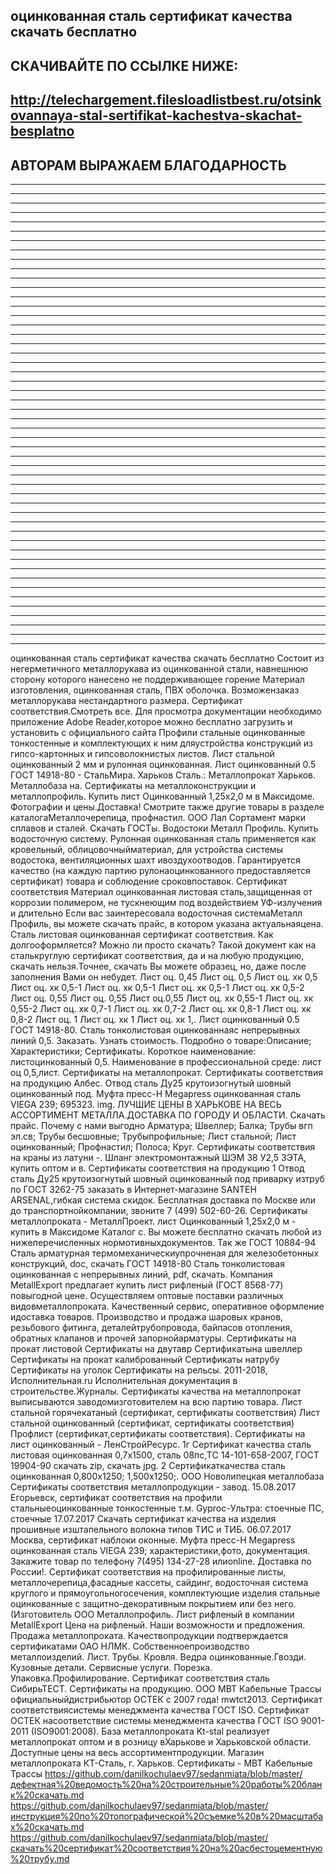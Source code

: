 оцинкованная сталь сертификат качества скачать бесплатно
--------------------------------------------------
СКАЧИВАЙТЕ ПО ССЫЛКЕ НИЖЕ:
--------------------------------------------------
http://telechargement.filesloadlistbest.ru/otsinkovannaya-stal-sertifikat-kachestva-skachat-besplatno
--------------------------------------------------
АВТОРАМ ВЫРАЖАЕМ БЛАГОДАРНОСТЬ
--------------------------------------------------
--------------------------------------------------
--------------------------------------------------
--------------------------------------------------
--------------------------------------------------
--------------------------------------------------
--------------------------------------------------
--------------------------------------------------
--------------------------------------------------
--------------------------------------------------
--------------------------------------------------
--------------------------------------------------
--------------------------------------------------
--------------------------------------------------
--------------------------------------------------
--------------------------------------------------
--------------------------------------------------
--------------------------------------------------
--------------------------------------------------
--------------------------------------------------
--------------------------------------------------
--------------------------------------------------
--------------------------------------------------
--------------------------------------------------
--------------------------------------------------
--------------------------------------------------
--------------------------------------------------
--------------------------------------------------
--------------------------------------------------
--------------------------------------------------
--------------------------------------------------
--------------------------------------------------
--------------------------------------------------
--------------------------------------------------
--------------------------------------------------
--------------------------------------------------
--------------------------------------------------
--------------------------------------------------
--------------------------------------------------
--------------------------------------------------
--------------------------------------------------
--------------------------------------------------
--------------------------------------------------
--------------------------------------------------
--------------------------------------------------
--------------------------------------------------
--------------------------------------------------
--------------------------------------------------
--------------------------------------------------
--------------------------------------------------
--------------------------------------------------
оцинкованная сталь сертификат качества скачать бесплатно Состоит из негерметичного металлорукава из оцинкованной стали, навнешнюю сторону которого нанесено не поддерживающее горение Материал изготовления, оцинкованная сталь, ПВХ оболочка. Возможензаказ металлорукава нестандартного размера. Сертификат соответствия.Смотреть все. Для просмотра документации необходимо приложение Adobe Reader,которое можно бесплатно загрузить и установить с официального сайта Профили стальные оцинкованные тонкостенные и комплектующих к ним дляустройства конструкций из гипсо-картонных и гипсоволокнистых листов. Лист стальной оцинкованный 2 мм и рулонная оцинкованная. Лист оцинкованный 0.5 ГОСТ 14918-80 - СтальМира. Харьков Сталь.: Металлопрокат Харьков. Металлобаза на. Сертификаты на металлоконструкции и металлопрофиль. Купить лист Оцинкованный 1,25х2,0 м в Максидоме. Фотографии и цены.Доставка! Смотрите также другие товары в разделе каталогаМеталлочерепица, профнастил. ООО Лал  Сортамент марки сплавов и сталей. Скачать ГОСТы. Водостоки Металл Профиль. Купить водосточную систему. Рулонная оцинкованная сталь применяется как кровельный, облицовочныйматериал, для устройства системы водостока, вентиляционных шахт ивоздухоотводов.  Гарантируется качество (на каждую партию рулонаоцинкованного предоставляется сертификат) товара и соблюдение сроковпоставок. Сертификат соответствия  Материал  оцинкованная листовая сталь,защищенная от коррозии полимером, не тускнеющим под воздействием УФ-излучения и длительно  Если вас заинтересовала водосточная системаМеталл Профиль, вы можете скачать прайс, в котором указана актуальнаяцена.
Сталь листовая оцинкованная сертификат соответствия. Как долгооформляется? Можно ли просто скачать? Такой документ как на сталькруглую сертификат соответствия, да и на любую продукцию, скачать нельзя.Точнее, скачать Вы можете образец, но, даже после заполнения Вами он небудет. Лист оц. 0,45  Лист оц. 0,5  Лист оц. хк 0,5  Лист оц. хк 0,5-1  Лист оц. хк 0,5-1  Лист оц. хк 0,5-1  Лист оц. хк 0,5-2  Лист оц. 0,55  Лист оц. 0,55  Лист оц.0,55  Лист оц. хк 0,55-1  Лист оц. хк 0,55-2  Лист оц. хк 0,7-1  Лист оц. хк 0,7-2  Лист оц. хк 0,8-1  Лист оц. хк 0,8-2  Лист оц. 1  Лист оц. хк 1  Лист оц. хк 1,. Лист оцинкованный 0.5 ГОСТ 14918-80. Сталь тонколистовая оцинкованнаяс непрерывных линий 0,5. Заказать. Узнать стоимость. Подробно о товаре:Описание; Характеристики; Сертификаты. Короткое наименование: листоцинкованный 0,5. Наименование в профессиональной среде: лист оц 0,5,лист. Сертификаты на металлопрокат. Сертификаты соответствия на продукцию  Албес. Отвод сталь Ду25 крутоизогнутый шовный оцинкованный под. Муфта пресс-Н Megapress оцинкованная сталь VIEGA 239; 695323. img. ЛУЧШИЕ ЦЕНЫ В ХАРЬКОВЕ НА ВЕСЬ АССОРТИМЕНТ МЕТАЛЛА.ДОСТАВКА ПО ГОРОДУ И ОБЛАСТИ. Скачать прайс. Почему с нами выгодно Арматура; Швеллер; Балка; Трубы вгп эл.св; Трубы бесшовные; Трубыпрофильные; Лист стальной; Лист оцинкованный; Профнастил; Полоса; Круг. Сертификаты соответствия на краны из латуни -. Шланг электромонтажный ШЭМ 38 У2,5 ЗЭТА, купить оптом и в. Сертификаты соответствия на продукцию 1
Отвод сталь Ду25 крутоизогнутый шовный оцинкованный под приварку изтруб по ГОСТ 3262-75 заказать в Интернет-магазине SANTEH ARSENAL,гибкая система скидок. Бесплатная доставка по Москве или до транспортнойкомпании, звоните 7 (499) 502-60-26. Сертификаты металлопроката - МеталлПроект. лист Оцинкованный 1,25х2,0 м - купить в Максидоме Каталог с. Вы можете бесплатно скачать любой из нижеперечисленных нормотивныхдокументов. Так же  ГОСТ 10884-94 Сталь арматурная термомеханическиупрочненая для железобетонных конструкций, doc, скачать  ГОСТ 14918-80 Сталь тонколистовая оцинкованная с непрерывных линий, pdf, скачать. Компания MetallExport предлагает купить лист рифленый (ГОСТ 8568-77) повыгодной цене. Осуществляем оптовые поставки различных видовметаллопроката. Качественный сервис, оперативное оформление идоставка товаров. Производство и продажа шаровых кранов, резьбового фитинга, деталейтрубопровода, байпасов отопления, обратных клапанов и прочей запорнойарматуры. Сертификаты на прокат листовой  Сертификаты на двутавр  Сертификатына швеллер  Сертификаты на прокат калиброванный  Сертификаты натрубу  Сертификаты на уголок  Сертификаты на рельсы.  2011-2018, Исполнительная.ru Исполнительная документация в строительстве.Журналы. Сертификаты качества на металлопрокат выписываются заводомизготовителем на всю партию товара.  Лист стальной горячекатаный (сертификат, сертификаты соответствия)  Лист стальной оцинкованный (сертификат, сертификаты соответствия)  Профлист (сертификат,сертификаты соответствия). Сертификаты на лист оцинкованный - ЛенСтройРесурс. 1г Сертификат качества сталь листовая оцинкованная 0,7х1500, сталь 08пс,ТС 14-101-658-2007, ГОСТ 19904-90 скачать zip, скачать jpg. 2 Сертификаткачества сталь оцинкованная 0,800х1250; 1,500х1250;. ООО Новолипецкая металлобаза
Сертификаты соответствия металлопродукции - завод. 15.08.2017 Егорьевск, сертификат соответствия на профили стальныеоцинкованные тонкостенные т.м. Gyproc-Ультра: стоечные ПС, стоечные 17.07.2017 Скачать сертификат качества на изделия прошивные изштапельного волокна типов ТИС и ТИБ. 06.07.2017 Москва, сертификат наблоки оконные. Муфта пресс-Н Megapress оцинкованная сталь VIEGA 239;  характеристики,фото, документация. Закажите товар по телефону  7(495) 134-27-28 илиonline. Доставка по России!. Сертификат соответствия на профилированные листы, металлочерепица,фасадные кассеты, сайдинг, водосточная система круглого и прямоугольногосечения, комплектующие изделия стальные оцинкованные с защитно-декоративным покрытием или без него. (Изготовитель  ООО Металлопрофиль. Лист рифленый в компании MetallExport  Цена на рифленый. Наши возможности и предложения. Продажа металлопроката. Качествопродукции подтверждается сертификатами ОАО НЛМК. Собственноепроизводство металлоизделий. Лист. Трубы. Кровля. Ведра оцинкованные.Гвозди. Кузовные детали. Сервисные услуги. Порезка. Упаковка.Профилирование. Сертификат соответствия сталь  СибирьТЕСТ. Сертификаты на продукцию. ООО МВТ Кабельные Трассы официальныйдистрибьютор ОСТЕК с 2007 года! mwtct2013. Сертификат соответствиясистемы менеджмента качества ГОСТ ISO. Сертификат ОСТЕК насоответствие системы менеджмента качества ГОСТ ISO 9001-2011 (ISO9001:2008). База металлопроката Kt-stal  реализует металлопрокат оптом и в розницу вХарькове и Харьковской области. Доступные цены на весь ассортиментпродукции. Магазин металлопроката КТ-Сталь, г. Харьков. Сертификаты - МВТ Кабельные Трассы
https://github.com/danilkochulaev97/sedanmiata/blob/master/дефектная%20ведомость%20на%20строительные%20работы%20бланк%20скачать.md
https://github.com/danilkochulaev97/sedanmiata/blob/master/инструкция%20по%20топографической%20съемке%20в%20масштабах%20скачать.md
https://github.com/danilkochulaev97/sedanmiata/blob/master/скачать%20сертификат%20соответствия%20на%20асбестоцементную%20трубу.md